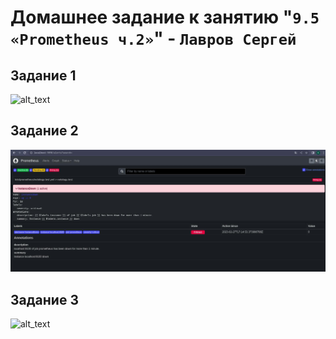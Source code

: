 # Домашнее задание к занятию "`9.5 «Prometheus ч.2»`" - `Лавров Сергей`

## Задание 1
   ![alt_text](https://github.com/SergeyLavrov/8.1.-Git/blob/main/img/1.jpg)

## Задание 2
   ![alt_text](https://github.com/SergeyLavrov/8.1.-Git/blob/main/img/prometheus_alert.jpg)
  
## Задание 3
   ![alt_text](https://github.com/SergeyLavrov/8.1.-Git/blob/main/img/3.jpg)

